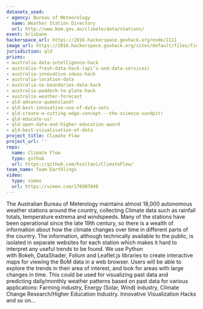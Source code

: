 ```yaml
---
datasets_used:
- agency: Bureau of Meteorology
  name: Weather Station Directory
  url: http://www.bom.gov.au/climate/data/stations/
event: brisbane
hackerspace_url: https://2016.hackerspace.govhack.org/node/2111
image_url: https://2016.hackerspace.govhack.org/sites/default/files/field/image/Capture.JPG
jurisdiction: qld
prizes:
- australia-data-intelligence-hack
- australia-fresh-data-hack-(api’s-and-data-services)
- australia-innovative-ideas-hack
- australia-location-data
- australia-no-boundaries-data-hack
- australia-paddock-to-plate-hack
- australia-weather-forecast
- qld-advance-queensland!
- qld-best-innovative-use-of-data-sets
- qld-create-a-cutting-edge-concept---the-science-sandpit!
- qld-educate-us!
- qld-open-data-and-higher-education-award
- qld-best-visualisation-of-data
project_title: Climate Flow
project_url: ''
repo:
  name: Climate Flow
  type: github
  url: https://github.com/ksoltani/ClimateFlow/
team_name: Team Earthlings
video:
  type: vimeo
  url: https://vimeo.com/176907840
---
```


The Australian Bureau of Meterology maintains almost 18,000 autonomous weather stations around the country, collecting Climate data such as rainfall totals, temperature extrema and windspeeds. Many of the stations have been operational since the late 19th century, so there is a wealth of information about how the climate changes over time in different parts of the country. The information, although technically available to the public, is isolated in separate websites for each station which makes it hard to interpret any useful trends to be found.
We use Python with Bokeh, DataShader, Folium and Leaflet.js libraries to create interactive maps for viewing the BoM data in a web browser. Users will be able to explore the trends in their area of interest, and look for areas with large changes in time.
This could be used for visualizing past data and predicting daily/monthly weather patterns based on past data for various applications:
Farming industry,
Energy (Solar, Wind) industry,
Climate Change Research/Higher Education Industry.
Innovative Visualization Hacks
and so on...